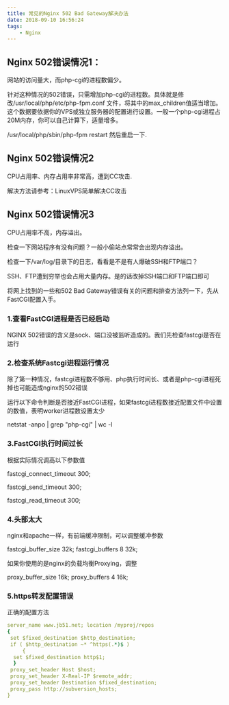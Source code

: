 ```yaml
---
title: 常见的Nginx 502 Bad Gateway解决办法
date: 2018-09-10 16:56:24
tags: 
    - Nginx
---
```

<meta name="referrer" content="no-referrer" />

## Nginx 502错误情况1：
网站的访问量大，而php-cgi的进程数偏少。

针对这种情况的502错误，只需增加php-cgi的进程数。具体就是修改/usr/local/php/etc/php-fpm.conf 文件，将其中的max_children值适当增加。这个数据要依据你的VPS或独立服务器的配置进行设置。一般一个php-cgi进程占20M内存，你可以自己计算下，适量增多。

/usr/local/php/sbin/php-fpm restart 然后重启一下.

## Nginx 502错误情况2

CPU占用率、内存占用率非常高，遭到CC攻击.

解决方法请参考：LinuxVPS简单解决CC攻击

## Nginx 502错误情况3

CPU占用率不高，内存溢出。

检查一下网站程序有没有问题？一般小偷站点常常会出现内存溢出。

检查一下/var/log/目录下的日志，看看是不是有人爆破SSH和FTP端口？

SSH、FTP遭到穷举也会占用大量内存。是的话改掉SSH端口和FTP端口即可

将网上找到的一些和502 Bad Gateway错误有关的问题和排查方法列一下，先从FastCGI配置入手。

### 1.查看FastCGI进程是否已经启动

NGINX 502错误的含义是sock、端口没被监听造成的。我们先检查fastcgi是否在运行

### 2.检查系统Fastcgi进程运行情况

除了第一种情况，fastcgi进程数不够用、php执行时间长、或者是php-cgi进程死掉也可能造成nginx的502错误

运行以下命令判断是否接近FastCGI进程，如果fastcgi进程数接近配置文件中设置的数值，表明worker进程数设置太少

netstat -anpo | grep "php-cgi" | wc -l

### 3.FastCGI执行时间过长

根据实际情况调高以下参数值

fastcgi_connect_timeout 300; 
 
fastcgi_send_timeout 300; 
 
fastcgi_read_timeout 300;

### 4.头部太大

nginx和apache一样，有前端缓冲限制，可以调整缓冲参数

fastcgi_buffer_size 32k; 
fastcgi_buffers 8 32k;

如果你使用的是nginx的负载均衡Proxying，调整

proxy_buffer_size 16k; 
proxy_buffers 4 16k;

### 5.https转发配置错误

正确的配置方法
```yaml
server_name www.jb51.net; location /myproj/repos 
{ 
 set $fixed_destination $http_destination; 
 if ( $http_destination ~* ^https(.*)$ )
     { 
  set $fixed_destination http$1;
  } 
 proxy_set_header Host $host; 
 proxy_set_header X-Real-IP $remote_addr; 
 proxy_set_header Destination $fixed_destination; 
 proxy_pass http://subversion_hosts; 
}
```






